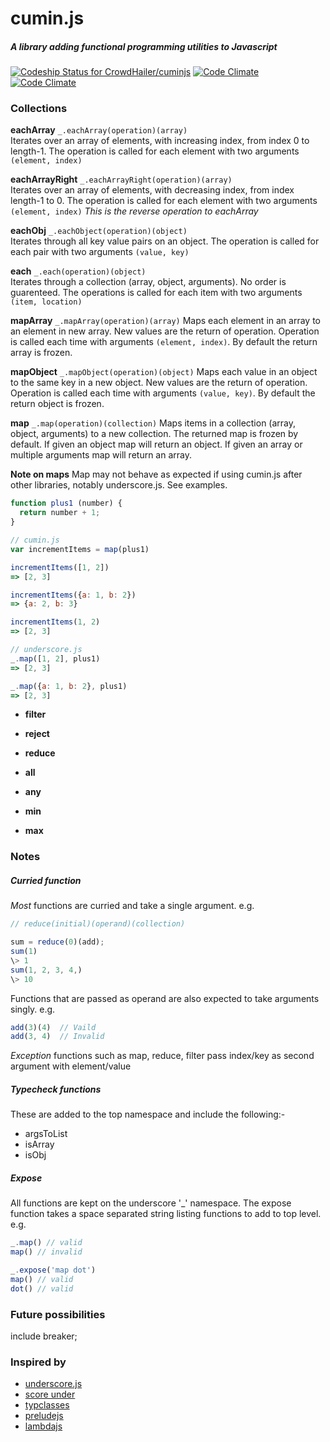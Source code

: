 cumin.js
=======
##### A library adding functional programming utilities to Javascript

[ ![Codeship Status for CrowdHailer/cuminjs](https://www.codeship.io/projects/066c6740-c0ac-0131-b9f7-220fd2f34c97/status?branch=master)](https://www.codeship.io/projects/21479)
[![Code Climate](https://codeclimate.com/github/CrowdHailer/cuminjs.png)](https://codeclimate.com/github/CrowdHailer/cuminjs)
[![Code Climate](https://codeclimate.com/github/CrowdHailer/cuminjs/coverage.png)](https://codeclimate.com/github/CrowdHailer/cuminjs)

### Collections
**eachArray** `_.eachArray(operation)(array)`  
Iterates over an array of elements, with increasing index, from index 0 to length-1. The operation is called for each element with two arguments `(element, index)`

**eachArrayRight** `_.eachArrayRight(operation)(array)`  
Iterates over an array of elements, with decreasing index, from index length-1 to 0. The operation is called for each element with two arguments `(element, index)` *This is the reverse operation to eachArray*

**eachObj** `_.eachObject(operation)(object)`  
Iterates through all key value pairs on an object. The operation is called for each pair with two arguments `(value, key)`

**each** `_.each(operation)(object)`  
Iterates through a collection (array, object, arguments). No order is guarenteed. The operations is called for each item with two arguments `(item, location)`

**mapArray** `_.mapArray(operation)(array)`
Maps each element in an array to an element in new array. New values are the return of operation. Operation is called each time with arguments `(element, index)`. By default the return array is frozen.

**mapObject** `_.mapObject(operation)(object)`
Maps each value in an object to the same key in a new object. New values are the return of operation. Operation is called each time with arguments `(value, key)`. By default the return object is frozen.

**map** `_.map(operation)(collection)`
Maps items in a collection (array, object, arguments) to a new collection. The returned map is frozen by default. If given an object map will return an object. If given an array or multiple arguments map will return an array.

**Note on maps**
Map may not behave as expected if using cumin.js after other libraries, notably underscore.js. See examples.
```js
function plus1 (number) {
  return number + 1;
}

// cumin.js
var incrementItems = map(plus1)

incrementItems([1, 2])
=> [2, 3]

incrementItems({a: 1, b: 2})
=> {a: 2, b: 3}

incrementItems(1, 2)
=> [2, 3]

// underscore.js
_.map([1, 2], plus1)
=> [2, 3]

_.map({a: 1, b: 2}, plus1)
=> [2, 3]
```

- **filter**
- **reject**
- **reduce**

- **all**
- **any**
- **min**
- **max**

### Notes
##### Curried function
*Most* functions are curried and take a single argument. e.g.
```js
// reduce(initial)(operand)(collection)

sum = reduce(0)(add);
sum(1) 
\> 1
sum(1, 2, 3, 4,)
\> 10
```
Functions that are passed as operand are also expected to take arguments singly. e.g.
```js
add(3)(4)  // Vaild
add(3, 4)  // Invalid
```

*Exception* functions such as map, reduce, filter pass index/key as second argument with element/value

##### Typecheck functions
These are added to the top namespace and include the following:-
- argsToList
- isArray
- isObj

##### Expose
All functions are kept on the underscore '_' namespace. The expose function takes a space separated string listing functions to add to top level. e.g.

```js
_.map() // valid
map() // invalid

_.expose('map dot')
map() // valid
dot() // valid
```

### Future possibilities
include breaker;

### Inspired by
- [underscore.js](http://underscorejs.org/)
- [score under](https://github.com/loop-recur/scoreunder)
- [typclasses](https://github.com/loop-recur/typeclasses)
- [preludejs](https://github.com/loop-recur/PreludeJS)
- [lambdajs](https://github.com/loop-recur/lambdajs)

